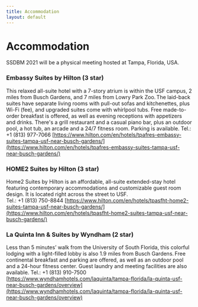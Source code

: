 ```yaml
---
title: Accommodation
layout: default
---
```


# Accommodation

SSDBM 2021 will be a physical meeting hosted at Tampa, Florida, USA.

### Embassy Suites by Hilton (3 star)
This relaxed all-suite hotel with a 7-story atrium is within the USF campus, 2 miles from Busch Gardens, and 7 miles from Lowry Park Zoo. The laid-back suites have separate living rooms with pull-out sofas and kitchenettes, plus Wi-Fi (fee), and upgraded suites come with whirlpool tubs. Free made-to-order breakfast is offered, as well as evening receptions with appetizers and drinks. There's a grill restaurant and a casual piano bar, plus an outdoor pool, a hot tub, an arcade and a 24/7 fitness room. Parking is available. 
Tel.: +1 (813) 977-7066 
[https://www.hilton.com/en/hotels/tpafres-embassy-suites-tampa-usf-near-busch-gardens/](https://www.hilton.com/en/hotels/tpafres-embassy-suites-tampa-usf-near-busch-gardens/)  


### HOME2 Suites by Hilton (3 star)
Home2 Suites by Hilton is an affordable, all-suite extended-stay hotel featuring contemporary accommodations and customizable guest room design. It is located right across the street to USF.  
Tel.: +1 (813) 750-8844
[https://www.hilton.com/en/hotels/tpasfht-home2-suites-tampa-usf-near-busch-gardens/](https://www.hilton.com/en/hotels/tpasfht-home2-suites-tampa-usf-near-busch-gardens/)  

### La Quinta Inn & Suites by Wyndham (2 star)
Less than 5 minutes’ walk from the University of South Florida, this colorful lodging with a light-filled lobby is also 1.9 miles from Busch Gardens. Free continental breakfast and parking are offered, as well as an outdoor pool and a 24-hour fitness center. Guest laundry and meeting facilities are also available.
Tel.: +1 (813) 910-7500
[https://www.wyndhamhotels.com/laquinta/tampa-florida/la-quinta-usf-near-busch-gardens/overview](https://www.wyndhamhotels.com/laquinta/tampa-florida/la-quinta-usf-near-busch-gardens/overview)  
